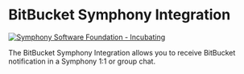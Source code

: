 # BitBucket Symphony Integration

[![Symphony Software Foundation - Incubating](https://cdn.rawgit.com/symphonyoss/contrib-toolbox/master/images/ssf-badge-incubating.svg)](https://symphonyoss.atlassian.net/wiki/display/FM/Incubating)

The BitBucket Symphony Integration allows you to receive BitBucket notification in a Symphony 1:1 or group chat.
